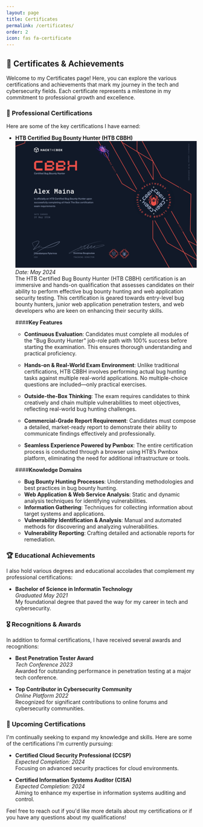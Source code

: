 ```yaml
---
layout: page
title: Certificates
permalink: /certificates/
order: 2
icon: fas fa-certificate
---
```


## 🏅 Certificates & Achievements

Welcome to my Certificates page! Here, you can explore the various certifications and achievements that mark my journey in the tech and cybersecurity fields. Each certificate represents a milestone in my commitment to professional growth and excellence.

### 📜 Professional Certifications

Here are some of the key certifications I have earned:

- **HTB Certified Bug Bounty Hunter (HTB CBBH)**  
  ![CEH Badge](https://raw.githubusercontent.com/Shadow5ec/shadow5ec.github.io/main/.github/workflows/Photos/cbbh.png)  
  *Date: May 2024*  
    The HTB Certified Bug Bounty Hunter (HTB CBBH) certification is an immersive and hands-on qualification that assesses candidates on their ability to perform effective bug bounty hunting and web       application security testing. This certification is geared towards entry-level bug bounty hunters, junior web application penetration testers, and web developers who are keen on enhancing their security skills.
    
    ####**Key Features**
    
    - **Continuous Evaluation**: Candidates must complete all modules of the "Bug Bounty Hunter" job-role path with 100% success before starting the examination. This ensures thorough understanding and practical proficiency.
      
    - **Hands-on & Real-World Exam Environment**: Unlike traditional certifications, HTB CBBH involves performing actual bug hunting tasks against multiple real-world applications. No multiple-choice questions are included—only practical exercises.
    
    - **Outside-the-Box Thinking**: The exam requires candidates to think creatively and chain multiple vulnerabilities to meet objectives, reflecting real-world bug hunting challenges.
    
    - **Commercial-Grade Report Requirement**: Candidates must compose a detailed, market-ready report to demonstrate their ability to communicate findings effectively and professionally.
    
    - **Seamless Experience Powered by Pwnbox**: The entire certification process is conducted through a browser using HTB’s Pwnbox platform, eliminating the need for additional infrastructure or tools.
    
    ####**Knowledge Domains**
    
    - **Bug Bounty Hunting Processes**: Understanding methodologies and best practices in bug bounty hunting.
    - **Web Application & Web Service Analysis**: Static and dynamic analysis techniques for identifying vulnerabilities.
    - **Information Gathering**: Techniques for collecting information about target systems and applications.
    - **Vulnerability Identification & Analysis**: Manual and automated methods for discovering and analyzing vulnerabilities.
    - **Vulnerability Reporting**: Crafting detailed and actionable reports for remediation.


### 🏆 Educational Achievements

I also hold various degrees and educational accolades that complement my professional certifications:

- **Bachelor of Science in Informatin Technology**  
  *Graduated May 2021*  
  My foundational degree that paved the way for my career in tech and cybersecurity.


### 🎖️ Recognitions & Awards

In addition to formal certifications, I have received several awards and recognitions:

- **Best Penetration Tester Award**  
  *Tech Conference 2023*  
  Awarded for outstanding performance in penetration testing at a major tech conference.

- **Top Contributor in Cybersecurity Community**  
  *Online Platform 2022*  
  Recognized for significant contributions to online forums and cybersecurity communities.

### 📅 Upcoming Certifications

I'm continually seeking to expand my knowledge and skills. Here are some of the certifications I'm currently pursuing:

- **Certified Cloud Security Professional (CCSP)**  
  *Expected Completion: 2024*  
  Focusing on advanced security practices for cloud environments.

- **Certified Information Systems Auditor (CISA)**  
  *Expected Completion: 2024*  
  Aiming to enhance my expertise in information systems auditing and control.

Feel free to reach out if you'd like more details about my certifications or if you have any questions about my qualifications!

